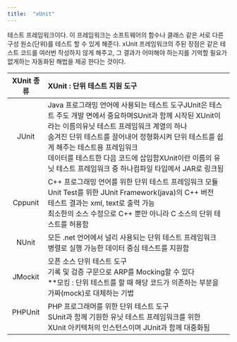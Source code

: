 ```yaml
---
title:  "xUnit"
---
```


테스트 프레임워크이다. 이 프레임워크는 소프트웨어의 함수나 클래스 같은 서로 다른 구성 원소(단위)를 테스트 할 수 있게 해준다. xUnit 프레임워크의 주된 장점은 같은 테스트 코드를 여러번 작성하지 않게 해주고, 그 결과가 어떠해야 하는지를 기억할 필요가 없게하는 자동화된 해법을 제공 한다는 것이다.

| XUnit 종류                   | XUnit : 단위 테스트 지원 도구                                                                                                                                                                                                         |
|:--------------------------:|:---------------------------------------------------------------------------------------------------------------------------------------------------------------------------------------------------------------------------- |
| JUnit                      | Java 프로그래밍 언어에 사용되는 테스트 도구JUnit은 테스트 주도 개발 면에서 중요하며SUnit과 함께 시작된 XUnit이라는 이름의유닛 테스트 프레임워크 계열의 하나<br/>숨겨진 단위 테스트를 끌어내어 정형화시켜 단위 테스트를 쉽게 해주는 테스트용 프레임워크<br/>데이터를 테스트한 다음 코드에 삽입함XUnit이란 이름의 유닛 테스트 프레임워크 중 하나컴파일 타입에서 JAR로 링크됨 |
| Cppunit                    | C++ 프로그래밍 언어를 위한 단위 테스트 프레임워크 모듈                    <br/>Unit Test를 위한 JUnit Framework(java)의 C++ 버전<br/>테스트 결과는 xml, text로 출력 가능 <br/>최소한의 소스 수정으로 C++ 뿐만 아니라 C 소스의 단위 테스트를 허용함                                             |
| NUnit                      | 모든 .net 언어에서 널리 사용되는 단위 테스트 프레임워크<br/>병렬로 실행 가능한 데이터 중심 테스트를 지원함                                                                                                                                                             |
| JMockit                    | 오픈 소스 단위 테스트 도구<br/>기록 및 검증 구문으로 ARP를 Mocking할 수 있다<br/>**모킹 : 단위 테스트를 할 때 해당 코드가 의존하는 부분을 <br/>가짜(mock)로 대체하는 기법                                                                                                            |
| PHPUnit &nbsp;&nbsp;&nbsp; | PHP 프로그래머를 위한 단위 테스트 도구 <br/>SUnit과 함께 기원한 유닛 테스트 프레임워크를 위한<br/>XUnit 아키텍처의 인스턴스이며 JUnit과 함께 대중화됨                                                                                                                            |
